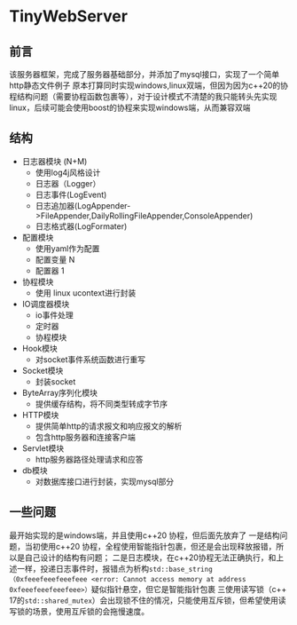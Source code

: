 # TinyWebServer

## 前言
该服务器框架，完成了服务器基础部分，并添加了mysql接口，实现了一个简单http静态文件例子
原本打算同时实现windows,linux双端，但因为因为c++20的协程结构问题（需要协程函数包裹等），对于设计模式不清楚的我只能转头先实现linux，后续可能会使用boost的协程来实现windows端，从而兼容双端

## 结构

- 日志器模块 (N+M)
  - 使用log4j风格设计
  - 日志器（Logger）
  - 日志事件(LogEvent)
  - 日志追加器(LogAppender->FileAppender,DailyRollingFileAppender,ConsoleAppender)
  - 日志格式器(LogFormater)
- 配置模块
  - 使用yaml作为配置
  - 配置变量 N
  - 配置器 1
- 协程模块
  - 使用 linux ucontext进行封装
- IO调度器模块
  - io事件处理
  - 定时器
  - 协程模块
- Hook模块
  - 对socket事件系统函数进行重写
- Socket模块
  - 封装socket
- ByteArray序列化模块
  - 提供缓存结构，将不同类型转成字节序
- HTTP模块
  - 提供简单http的请求报文和响应报文的解析
  - 包含http服务器和连接客户端
- Servlet模块
  - http服务器路径处理请求和应答
- db模块
  - 对数据库接口进行封装，实现mysql部分

## 一些问题

最开始实现的是windows端，并且使用c++20 协程，但后面先放弃了
一是结构问题，当初使用c++20 协程，全程使用智能指针包裹，但还是会出现释放报错，所以是自己设计的结构有问题；
二是日志模块，在c++20协程无法正确执行，和上述一样，投递日志事件时，报错点为析构`std::base_string （0xfeeefeeefeeefeee <error: Cannot access memory at address 0xfeeefeeefeeefeee>）`疑似指针悬空，但它是智能指针包裹
三使用读写锁（c++ 17的`std::shared_mutex`）会出现锁不住的情况，只能使用互斥锁，但希望使用读写锁的场景，使用互斥锁的会拖慢速度。


